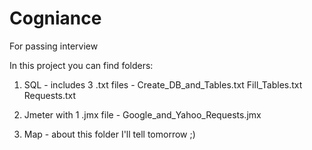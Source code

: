Cogniance
=========

For passing interview


In this project you can find folders:

1. SQL - includes 3 .txt files - 
					                            Create_DB_and_Tables.txt
					                            Fill_Tables.txt
					                            Requests.txt

2. Jmeter with 1 .jmx file -
					                            Google_and_Yahoo_Requests.jmx

3. Map - about this folder I'll tell tomorrow ;)

